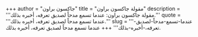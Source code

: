 +++
author = "جاكسون براون"
title = "مقولة جاكسون براون"
description = '''مقولة جاكسون براون: عندما تسمع مدحاً لصديق تعرفه، أخبره بذلك.'''
quote = '''عندما تسمع مدحاً لصديق تعرفه، أخبره بذلك.'''
slug = '''عندما-تسمع-مدحاً-لصديق-تعرفه،-أخبره-بذلك'''
+++
عندما تسمع مدحاً لصديق تعرفه، أخبره بذلك.
